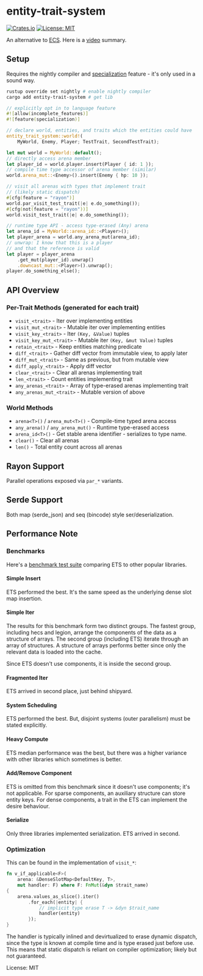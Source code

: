 # entity-trait-system

[![Crates.io](https://img.shields.io/crates/v/entity-trait-system.svg)](https://crates.io/crates/entity-trait-system)
[![License: MIT](https://img.shields.io/badge/License-MIT-yellow.svg)](https://opensource.org/licenses/MIT)

An alternative to [ECS](https://en.wikipedia.org/wiki/Entity_component_system).
Here is a [video](https://youtu.be/AezHJdwDfW0) summary.

## Setup

Requires the nightly compiler and
[specialization](https://std-dev-guide.rust-lang.org/policy/specialization.html)
feature - it's only used in a sound way.

```bash
rustup override set nightly # enable nightly compiler
cargo add entity-trait-system # get lib
```

```rs
// explicitly opt in to language feature
#![allow(incomplete_features)]
#![feature(specialization)]

// declare world, entities, and traits which the entities could have
entity_trait_system::world!(
    MyWorld, Enemy, Player; TestTrait, SecondTestTrait);

let mut world = MyWorld::default();
// directly access arena member
let player_id = world.player.insert(Player { id: 1 });
// compile time type accessor of arena member (similar)
world.arena_mut::<Enemy>().insert(Enemy { hp: 10 });

// visit all arenas with types that implement trait
// (likely static dispatch)
#[cfg(feature = "rayon")]
world.par_visit_test_trait(|e| e.do_something());
#[cfg(not(feature = "rayon"))]
world.visit_test_trait(|e| e.do_something());

// runtime type API - access type-erased (Any) arena
let arena_id = MyWorld::arena_id::<Player>();
let player_arena = world.any_arena_mut(arena_id);
// unwrap: I know that this is a player
// and that the reference is valid
let player = player_arena
    .get_mut(player_id).unwrap()
    .downcast_mut::<Player>().unwrap();
player.do_something_else();
```

## API Overview

### Per-Trait Methods (generated for each trait)
- `visit_<trait>` - Iter over implementing entities
- `visit_mut_<trait>` - Mutable iter over implementing entities
- `visit_key_<trait>` - Iter `(Key, &Value)` tuples
- `visit_key_mut_<trait>` - Mutable iter `(Key, &mut Value)` tuples
- `retain_<trait>` - Keep entities matching predicate
- `diff_<trait>` - Gather diff vector from immutable view, to apply later
- `diff_mut_<trait>` - Same as previous, but from mutable view
- `diff_apply_<trait>` - Apply diff vector
- `clear_<trait>` - Clear all arenas implementing trait
- `len_<trait>` - Count entities implementing trait
- `any_arenas_<trait>` - Array of type-erased arenas implementing trait
- `any_arenas_mut_<trait>` - Mutable version of above

### World Methods
- `arena<T>()` / `arena_mut<T>()` - Compile-time typed arena access
- `any_arena()` / `any_arena_mut()` - Runtime type-erased access
- `arena_id<T>()` - Get stable arena identifier - serializes to type name.
- `clear()` - Clear all arenas
- `len()` - Total entity count across all arenas

## Rayon Support
Parallel operations exposed via `par_*` variants.

## Serde Support
Both map (serde_json) and seq (bincode) style ser/deserialization.

## Performance Note

### Benchmarks

Here's a [benchmark test suite](https://github.com/jagprog5/ecs_bench_suite)
comparing ETS to other popular libraries.

#### Simple Insert

ETS performed the best. It's the same speed as the underlying dense slot map
insertion.

#### Simple Iter

The results for this benchmark form two distinct groups. The fastest group,
including hecs and legion, arrange the components of the data as a structure of
arrays. The second group (including ETS) iterate through an array of structures.
A structure of arrays performs better since only the relevant data is loaded
into the cache.

Since ETS doesn't use components, it is inside the second group.

#### Fragmented Iter

ETS arrived in second place, just behind shipyard.

#### System Scheduling

ETS performed the best. But, disjoint systems (outer parallelism) must be stated
explicitly.

#### Heavy Compute

ETS median performance was the best, but there was a higher variance with other
libraries which sometimes is better.

#### Add/Remove Component

ETS is omitted from this benchmark since it doesn't use components; it's not
applicable. For sparse components, an auxiliary structure can store entity keys.
For dense components, a trait in the ETS can implement the desire behaviour.

#### Serialize

Only three libraries implemented serialization. ETS arrived in second.

### Optimization

This can be found in the implementation of `visit_*`:

```rust
fn v_if_applicable<F>(
    arena: &DenseSlotMap<DefaultKey, T>,
    mut handler: F) where F: FnMut(&dyn $trait_name)
{
    arena.values_as_slice().iter()
        .for_each(|entity| {
            // implicit type erase T -> &dyn $trait_name
            handler(entity)
        });
}
```

The handler is typically inlined and devirtualized to erase dynamic dispatch,
since the type is known at compile time and is type erased just before use. This
means that static dispatch is reliant on compiler optimization; likely but not
guaranteed.

License: MIT
